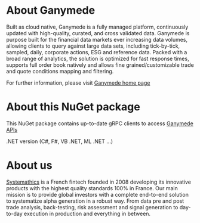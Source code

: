 # About Ganymede

Built as cloud native, Ganymede is a fully managed platform, continuously updated with high-quality, curated,
and cross validated data. Ganymede is purpose built for the financial data markets ever increasing data volumes,
allowing clients to query against large data sets, including tick-by-tick, sampled, daily, corporate actions,
ESG and reference data. Packed with a broad range of analytics, the solution is optimized for fast response times,
supports full order book natively and allows fine grained/customizable trade and quote conditions mapping and filtering.

For further information, please visit [Ganymede home page](https://ganymede.cloud) 

# About this NuGet package

This NuGet package contains up-to-date gRPC clients to access [Ganymede APIs](https://ganymede.cloud/api-documentation.html)

.NET version (C#, F#, VB .NET, ML .NET ...)

# About us

[Systemathics](https://systemathics.com) is a French fintech founded in 2008 developing its innovative products with the highest quality standards 100% in France.
Our main mission is to provide global investors with a complete end-to-end solution to systematize alpha generation in a robust way.
From data pre and post trade analysis, back-testing, risk assessment and signal generation to day-to-day execution in production and everything in between.
